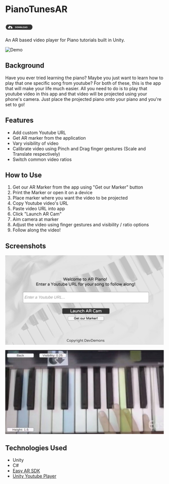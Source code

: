 # PianoTunesAR

## <a href="https://github.com/hamzafarooq009/PianoTunesAR/releases/tag/APK"><img src="./Multimedia/download.png" height="20"></a>

An AR based video player for Piano tutorials built in Unity.

![Demo](/Multimedia/Demo.gif)

## Background

Have you ever tried learning the piano? Maybe you just want to learn how to play that one specific song from youtube? For both of these, this is the app that will make your life much easier. All you need to do is to play that youtube video in this app and that video will be projected using your phone's camera. Just place the projected piano onto your piano and you're set to go!

## Features

- Add custom Youtube URL
- Get AR marker from the application
- Vary visibility of video
- Calibrate video using Pinch and Drag finger gestures (Scale and Translate respectively)
- Switch common video ratios

## How to Use

1. Get our AR Marker from the app using "Get our Marker" button
2. Print the Marker or open it on a device
3. Place marker where you want the video to be projected
4. Copy Youtube video's URL
5. Paste video URL into app
6. Click "Launch AR Cam"
7. Aim camera at marker
8. Adjust the video using finger gestures and visibility / ratio options
9. Follow along the video!

## Screenshots

![Main menu](/Multimedia/MainMenu.jpg)

![Play](/Multimedia/Play.jpg)

## Technologies Used

- Unity
- C#
- [Easy AR SDK](https://www.easyar.com/)
- [Unity Youtube Player](https://github.com/iBicha/UnityYoutubePlayer)
